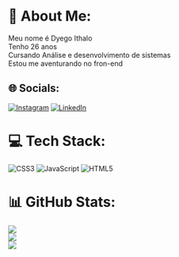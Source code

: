 # 💫 About Me:
Meu nome é Dyego Ithalo<br>Tenho 26 anos<br>Cursando Análise e desenvolvimento de sistemas<br>Estou me aventurando no fron-end<br>


## 🌐 Socials:
[![Instagram](https://img.shields.io/badge/Instagram-%23E4405F.svg?logo=Instagram&logoColor=white)](https://instagram.com/dyegow) [![LinkedIn](https://img.shields.io/badge/LinkedIn-%230077B5.svg?logo=linkedin&logoColor=white)](https://linkedin.com/in/dyego-silva-264b72140) 

# 💻 Tech Stack:
![CSS3](https://img.shields.io/badge/css3-%231572B6.svg?style=for-the-badge&logo=css3&logoColor=white) ![JavaScript](https://img.shields.io/badge/javascript-%23323330.svg?style=for-the-badge&logo=javascript&logoColor=%23F7DF1E) ![HTML5](https://img.shields.io/badge/html5-%23E34F26.svg?style=for-the-badge&logo=html5&logoColor=white)
# 📊 GitHub Stats:
![](https://github-readme-stats.vercel.app/api?username=dyegoithalo&theme=dark&hide_border=false&include_all_commits=false&count_private=false)<br/>
![](https://github-readme-streak-stats.herokuapp.com/?user=dyegoithalo&theme=dark&hide_border=false)<br/>
![](https://github-readme-stats.vercel.app/api/top-langs/?username=dyegoithalo&theme=dark&hide_border=false&include_all_commits=false&count_private=false&layout=compact)

<!-- Proudly created with GPRM ( https://gprm.itsvg.in ) -->
